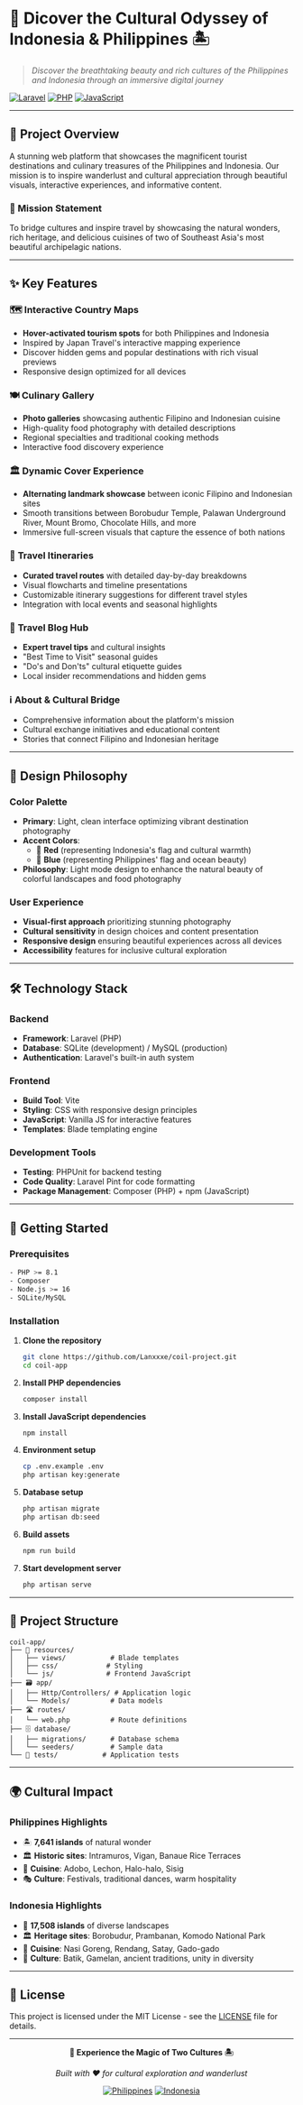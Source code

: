 # 🌺 Dicover the Cultural Odyssey of Indonesia & Philippines 🏝️

> *Discover the breathtaking beauty and rich cultures of the Philippines and Indonesia through an immersive digital journey*

[![Laravel](https://img.shields.io/badge/Laravel-FF2D20?style=for-the-badge&logo=laravel&logoColor=white)](https://laravel.com)
[![PHP](https://img.shields.io/badge/PHP-777BB4?style=for-the-badge&logo=php&logoColor=white)](https://php.net)
[![JavaScript](https://img.shields.io/badge/JavaScript-F7DF1E?style=for-the-badge&logo=javascript&logoColor=black)](https://developer.mozilla.org/en-US/docs/Web/JavaScript)

---

## 🌟 Project Overview

A stunning web platform that showcases the magnificent tourist destinations and culinary treasures of the Philippines and Indonesia. Our mission is to inspire wanderlust and cultural appreciation through beautiful visuals, interactive experiences, and informative content.

### 🎯 Mission Statement
To bridge cultures and inspire travel by showcasing the natural wonders, rich heritage, and delicious cuisines of two of Southeast Asia's most beautiful archipelagic nations.

---

## ✨ Key Features

### 🗺️ **Interactive Country Maps**
- **Hover-activated tourism spots** for both Philippines and Indonesia
- Inspired by Japan Travel's interactive mapping experience
- Discover hidden gems and popular destinations with rich visual previews
- Responsive design optimized for all devices

### 🍽️ **Culinary Gallery**
- **Photo galleries** showcasing authentic Filipino and Indonesian cuisine
- High-quality food photography with detailed descriptions
- Regional specialties and traditional cooking methods
- Interactive food discovery experience

### 🏛️ **Dynamic Cover Experience**
- **Alternating landmark showcase** between iconic Filipino and Indonesian sites
- Smooth transitions between Borobudur Temple, Palawan Underground River, Mount Bromo, Chocolate Hills, and more
- Immersive full-screen visuals that capture the essence of both nations

### 📅 **Travel Itineraries**
- **Curated travel routes** with detailed day-by-day breakdowns
- Visual flowcharts and timeline presentations
- Customizable itinerary suggestions for different travel styles
- Integration with local events and seasonal highlights

### 📝 **Travel Blog Hub**
- **Expert travel tips** and cultural insights
- "Best Time to Visit" seasonal guides
- "Do's and Don'ts" cultural etiquette guides
- Local insider recommendations and hidden gems

### ℹ️ **About & Cultural Bridge**
- Comprehensive information about the platform's mission
- Cultural exchange initiatives and educational content
- Stories that connect Filipino and Indonesian heritage

---

## 🎨 Design Philosophy

### **Color Palette**
- **Primary**: Light, clean interface optimizing vibrant destination photography
- **Accent Colors**: 
  - 🔴 **Red** (representing Indonesia's flag and cultural warmth)
  - 🔵 **Blue** (representing Philippines' flag and ocean beauty)
- **Philosophy**: Light mode design to enhance the natural beauty of colorful landscapes and food photography

### **User Experience**
- **Visual-first approach** prioritizing stunning photography
- **Cultural sensitivity** in design choices and content presentation
- **Responsive design** ensuring beautiful experiences across all devices
- **Accessibility** features for inclusive cultural exploration

---

## 🛠️ Technology Stack

### **Backend**
- **Framework**: Laravel (PHP)
- **Database**: SQLite (development) / MySQL (production)
- **Authentication**: Laravel's built-in auth system

### **Frontend**
- **Build Tool**: Vite
- **Styling**: CSS with responsive design principles
- **JavaScript**: Vanilla JS for interactive features
- **Templates**: Blade templating engine

### **Development Tools**
- **Testing**: PHPUnit for backend testing
- **Code Quality**: Laravel Pint for code formatting
- **Package Management**: Composer (PHP) + npm (JavaScript)

---

## 🚀 Getting Started

### **Prerequisites**
```bash
- PHP >= 8.1
- Composer
- Node.js >= 16
- SQLite/MySQL
```

### **Installation**

1. **Clone the repository**
   ```bash
   git clone https://github.com/Lanxxxe/coil-project.git
   cd coil-app
   ```

2. **Install PHP dependencies**
   ```bash
   composer install
   ```

3. **Install JavaScript dependencies**
   ```bash
   npm install
   ```

4. **Environment setup**
   ```bash
   cp .env.example .env
   php artisan key:generate
   ```

5. **Database setup**
   ```bash
   php artisan migrate
   php artisan db:seed
   ```

6. **Build assets**
   ```bash
   npm run build
   ```

7. **Start development server**
   ```bash
   php artisan serve
   ```

---

## 📁 Project Structure

```
coil-app/
├── 🎨 resources/
│   ├── views/           # Blade templates
│   ├── css/            # Styling
│   └── js/             # Frontend JavaScript
├── 🗃️ app/
│   ├── Http/Controllers/ # Application logic
│   └── Models/          # Data models
├── 🛣️ routes/
│   └── web.php          # Route definitions
├── 🗄️ database/
│   ├── migrations/      # Database schema
│   └── seeders/         # Sample data
└── 🧪 tests/           # Application tests
```

---

## 🌍 Cultural Impact

### **Philippines Highlights**
- 🏝️ **7,641 islands** of natural wonder
- 🏛️ **Historic sites**: Intramuros, Vigan, Banaue Rice Terraces
- 🍲 **Cuisine**: Adobo, Lechon, Halo-halo, Sisig
- 🎭 **Culture**: Festivals, traditional dances, warm hospitality

### **Indonesia Highlights**
- 🌋 **17,508 islands** of diverse landscapes
- 🏛️ **Heritage sites**: Borobudur, Prambanan, Komodo National Park
- 🍛 **Cuisine**: Nasi Goreng, Rendang, Satay, Gado-gado
- 🎨 **Culture**: Batik, Gamelan, ancient traditions, unity in diversity

---

## 📄 License

This project is licensed under the MIT License - see the [LICENSE](LICENSE) file for details.

---


<div align="center">

**🌺 Experience the Magic of Two Cultures 🏝️**

*Built with ❤️ for cultural exploration and wanderlust*

[![Philippines](https://img.shields.io/badge/🇵🇭-Philippines-blue?style=for-the-badge)](https://www.tourism.gov.ph/)
[![Indonesia](https://img.shields.io/badge/🇮🇩-Indonesia-red?style=for-the-badge)](https://www.indonesia.travel/)

</div>